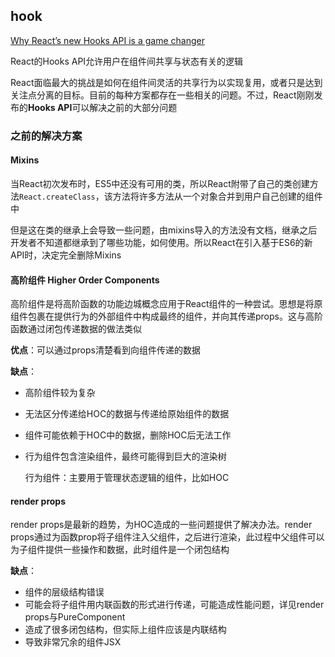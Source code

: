 ## hook

[Why React’s new Hooks API is a game changer](https://itnext.io/why-reacts-hooks-api-is-a-game-changer-8731c2b0a8c)

React的Hooks API允许用户在组件间共享与状态有关的逻辑

React面临最大的挑战是如何在组件间灵活的共享行为以实现复用，或者只是达到关注点分离的目标。目前的每种方案都存在一些相关的问题。不过，React刚刚发布的**Hooks API**可以解决之前的大部分问题

### 之前的解决方案

#### Mixins

当React初次发布时，ES5中还没有可用的类，所以React附带了自己的类创建方法`React.createClass`，该方法将许多方法从一个对象合并到用户自己创建的组件中

但是这在类的继承上会导致一些问题，由mixins导入的方法没有文档，继承之后开发者不知道都继承到了哪些功能，如何使用。所以React在引入基于ES6的新API时，决定完全删除Mixins

#### 高阶组件 Higher Order Components

高阶组件是将高阶函数的功能边城概念应用于React组件的一种尝试。思想是将原组件包裹在提供行为的外部组件中构成最终的组件，并向其传递props。这与高阶函数通过闭包传递数据的做法类似

**优点**：可以通过props清楚看到向组件传递的数据

**缺点**：
* 高阶组件较为复杂
* 无法区分传递给HOC的数据与传递给原始组件的数据
* 组件可能依赖于HOC中的数据，删除HOC后无法工作
* 行为组件包含渲染组件，最终可能得到巨大的渲染树

    行为组件：主要用于管理状态逻辑的组件，比如HOC

#### render props

render props是最新的趋势，为HOC造成的一些问题提供了解决办法。render props通过为函数prop将子组件注入父组件，之后进行渲染，此过程中父组件可以为子组件提供一些操作和数据，此时组件是一个闭包结构

**缺点**：
* 组件的层级结构错误
* 可能会将子组件用内联函数的形式进行传递，可能造成性能问题，详见render props与PureComponent
* 造成了很多闭包结构，但实际上组件应该是内联结构
* 导致非常冗余的组件JSX